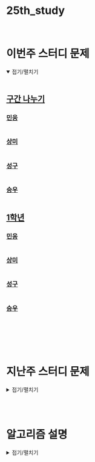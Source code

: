 # 25th_study

<br/>

# 이번주 스터디 문제

<details markdown="1" open>
<summary>접기/펼치기</summary>

<br/>

## [구간 나누기](https://www.acmicpc.net/problem/2228)

### [민웅](./구간%20나누기/민웅.py)

```py

```

### [상미](./구간%20나누기/상미.py)

```py

```

### [성구](./구간%20나누기/성구.py)

```py

```

### [승우](./구간%20나누기/승우.py)

```py


```

## [1학년](https://www.acmicpc.net/problem/5557)

### [민웅](./1학년/민웅.py)

```py

```

### [상미](./1학년/상미.py)

```py

```

### [성구](./1학년/성구.py)

```py

```

### [승우](./1학년/승우.py)

```py


```

<br/>

</details>

<br/><br/>

# 지난주 스터디 문제

<details markdown="1">
<summary>접기/펼치기</summary>

## [동전의 개수](https://www.codetree.ai/problems/number-of-coins/description)

### [민웅](./동전의%20개수/민웅.py)

```py
import sys
input = sys.stdin.readline

N, K = map(int, input().split())

coins = []

for _ in range(N):
    coins.append(int(input()))

ans = 0
cnt = 0
for i in range(N-1, -1, -1):
    tmp = coins[i]
    while True:
        if ans + tmp > K:
            break
        ans += tmp
        cnt += 1

print(cnt)
```

### [상미](./동전의%20개수/상미.py)

```py

```

### [성구](./동전의%20개수/성구.py)

```py
# 동전의 개수
# 108ms 24MB
import sys
input = sys.stdin.readline

# 입력
N, K = map(int, input().split())
coins = [int(input()) for _ in range(N)]

# settings
i = N-1     # 오름차순 입력이므로 역순 탐색
ans = 0

while K>0 and i>=0:
    coin = coins[i]
    # 코인 개수 체크
    ans += K // coin
    # 나머지 잔돈 체크
    K %= coin
    i-=1

print(ans)
```

### [승우](./동전의%20개수/승우.py)

```py


```

## [곰돌이의 모험](https://www.codetree.ai/problems/adventure-of-teddy-bear/description)

### [민웅](./곰돌이의%20모험/민웅.py)

```py
import sys
from itertools import product

input = sys.stdin.readline
dxy = [(0, 1), (0, -1), (1, 0), (-1, 0)]


def bt(loc, score, V, time):
    global ans
    if time == 3:
        if score > ans:
            ans = score
        return

    tmp_loc = [[] for _ in range(len(loc))]
    for i in range(len(loc)):
        x, y = loc[i]

        for d in dxy:
            nx = x + d[0]
            ny = y + d[1]

            if 0 <= nx <= N - 1 and 0 <= ny <= N - 1:
                if field[nx][ny] != -1:
                    tmp_loc[i].append([nx, ny])
    idx_check = []

    for i in range(len(loc)):
        if tmp_loc[i]:
            idx_check.append(i)
    idx_cnt = len(idx_check)
    if idx_cnt == 3:
        prod = product(tmp_loc[idx_check[0]], tmp_loc[idx_check[1]], tmp_loc[idx_check[2]])
    elif idx_cnt == 2:
        prod = product(tmp_loc[idx_check[0]], tmp_loc[idx_check[1]])
    elif idx_cnt == 1:
        prod = product(tmp_loc[idx_check[0]])
    else:
        return

    for value in prod:
        new_V = [[V[i][j] for j in range(N)] for i in range(N)]
        new_score = score
        for x, y in value:
            if not new_V[x][y]:
                new_V[x][y] = 1
                new_score += field[x][y]
        bt(value, new_score, new_V, time + 1)


N, M = map(int, input().split())

field = [list(map(int, input().split())) for _ in range(N)]
visited = [[0] * N for _ in range(N)]
my_loc = []
point = 0

for _ in range(M + 1):
    x, y = map(int, input().split())
    my_loc.append([x - 1, y - 1])
    point += field[x - 1][y - 1]
    visited[x - 1][y - 1] = 1

ans = point
bt(my_loc, point, visited, 0)

print(ans)
```

### [상미](./곰돌이의%20모험/상미.py)

```py

```

### [성구](./곰돌이의%20모험/성구.py)

```py

```

### [승우](./곰돌이의%20모험/승우.py)

```py


```

</details>

<br/><br/>

# 알고리즘 설명

<details markdown="1">
<summary>접기/펼치기</summary>

</details>
